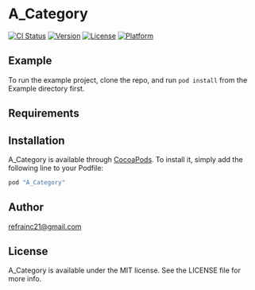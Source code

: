 # A_Category

[![CI Status](http://img.shields.io/travis/refrainc21@gmail.com/A_Category.svg?style=flat)](https://travis-ci.org/refrainc21@gmail.com/A_Category)
[![Version](https://img.shields.io/cocoapods/v/A_Category.svg?style=flat)](http://cocoapods.org/pods/A_Category)
[![License](https://img.shields.io/cocoapods/l/A_Category.svg?style=flat)](http://cocoapods.org/pods/A_Category)
[![Platform](https://img.shields.io/cocoapods/p/A_Category.svg?style=flat)](http://cocoapods.org/pods/A_Category)

## Example

To run the example project, clone the repo, and run `pod install` from the Example directory first.

## Requirements

## Installation

A_Category is available through [CocoaPods](http://cocoapods.org). To install
it, simply add the following line to your Podfile:

```ruby
pod "A_Category"
```

## Author

refrainc21@gmail.com

## License

A_Category is available under the MIT license. See the LICENSE file for more info.


